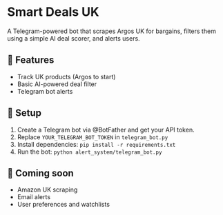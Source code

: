 # Smart Deals UK

A Telegram-powered bot that scrapes Argos UK for bargains, filters them using a simple AI deal scorer, and alerts users.

## 🚀 Features
- Track UK products (Argos to start)
- Basic AI-powered deal filter
- Telegram bot alerts

## 🔧 Setup
1. Create a Telegram bot via @BotFather and get your API token.
2. Replace `YOUR_TELEGRAM_BOT_TOKEN` in `telegram_bot.py`
3. Install dependencies: `pip install -r requirements.txt`
4. Run the bot: `python alert_system/telegram_bot.py`

## 📌 Coming soon
- Amazon UK scraping
- Email alerts
- User preferences and watchlists
